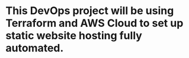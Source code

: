 # This DevOps project will be using Terraform and AWS Cloud to set up static website hosting fully automated.
